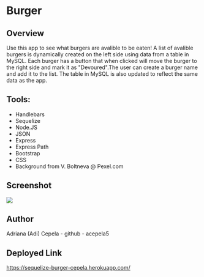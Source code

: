 # Burger

## Overview
Use this app to see what burgers are avalible to be eaten! A list of avalible burgers is dynamically created on the left side using data from a table in MySQL. Each burger has a button that when clicked will move the burger to the right side and mark it as "Devoured".The user can create a burger name and add it to the list. The table in MySQL is also updated to reflect the same data as the app. 
## Tools:
- Handlebars
- Sequelize
- Node.JS
- JSON
- Express
- Express Path
- Bootstrap
- CSS
- Background from V. Boltneva @ Pexel.com
## Screenshot

![ ](/Screenshot(13).png)

## Author
Adriana (Adi) Cepela - github - acepela5
## Deployed Link
https://sequelize-burger-cepela.herokuapp.com/
